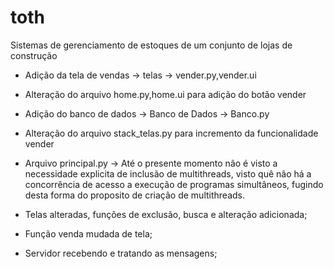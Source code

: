 # toth
Sistemas de gerenciamento de estoques de um conjunto de lojas de construção

* Adição da tela de vendas -> telas -> vender.py,vender.ui

* Alteração do arquivo home.py,home.ui para adição do botão vender

* Adição do banco de dados -> Banco de Dados -> Banco.py

* Alteração do arquivo stack_telas.py para incremento da funcionalidade vender

* Arquivo principal.py -> Até o presente momento não é visto a necessidade explicita de inclusão de multithreads, visto quê não há a concorrência de acesso a execução de programas simultâneos, fugindo desta forma do proposito de criação de multithreads.

* Telas alteradas, funções de exclusão, busca e alteração adicionada;

* Função venda mudada de tela;

* Servidor recebendo e tratando as mensagens;